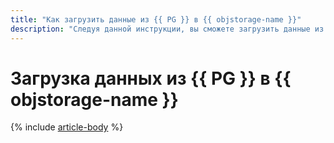 ```yaml
---
title: "Как загрузить данные из {{ PG }} в {{ objstorage-name }}"
description: "Следуя данной инструкции, вы сможете загрузить данные из {{ PG }} в {{ objstorage-name }}."
---
```


# Загрузка данных из {{ PG }} в {{ objstorage-name }}

{% include [article-body](../../_tutorials/datatransfer/mpg-to-objstorage.md) %}
